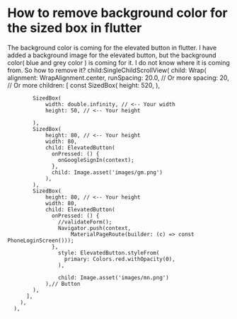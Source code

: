 
# How to remove background color for the sized box in flutter

The background color is coming for the elevated button in flutter. I have added a background image for the elevated button, but the background color( blue and grey color ) is coming for it. I do not know where it is coming from. So how to remove it?
    child:SingleChildScrollView(
        child: Wrap(
          alignment: WrapAlignment.center,
          runSpacing:  20.0, // Or more
          spacing: 20, // Or more
          children: [
            const SizedBox(
              height: 520,
            ),

            SizedBox(
                width: double.infinity, // <-- Your width
                height: 50, // <-- Your height

            ),
            SizedBox(
                height: 80, // <-- Your height
                width: 80,
                child: ElevatedButton(
                  onPressed: () {
                    onGoogleSignIn(context);
                  },
                  child: Image.asset('images/gm.png')
                ),
            ),
            SizedBox(
                height: 80, // <-- Your height
                width: 80,
                child: ElevatedButton(
                  onPressed: () {
                    //validateForm();
                    Navigator.push(context,
                        MaterialPageRoute(builder: (c) => const PhoneLoginScreen()));
                  },
                    style: ElevatedButton.styleFrom(
                      primary: Colors.red.withOpacity(0),
                    ),

                    child: Image.asset('images/mn.png')
                ),// Button
            ),
          ],
        ),
      ),



        